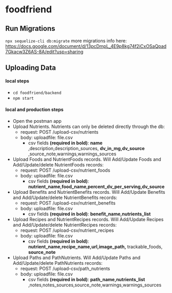 # foodfriend

## Run Migrations
`npx sequelize-cli db:migrate`
more migrations info here: https://docs.google.com/document/d/13pcDmpL_4E9p8kg74f2iCxOSaQpad7Gkacw3Z6AS-8A/edit?usp=sharing

## Uploading Data

#### local steps
- `cd foodfriend/backend`
- `npm start`

#### local and production steps
- Open the postman app
- Upload Nutrients.  Nutrients can only be deleted directly through the db:
  - request: POST /upload-csv/nutrients
  - body: uploadfile: file.csv
    - csv fields **(required in bold)**: **name** ,description,description_sources, **dv_in_mg,dv_source** ,source_note,warnings,warnings_sources
- Upload Foods and NutrientFoods records.  Will Add/Update Foods and Add/Update/delete NutrientFoods records:
  - request: POST /upload-csv/nutrient_foods
  - body: uploadfile: file.csv
    - csv fields **(required in bold)**: **nutrient_name,food_name,percent_dv_per_serving,dv_source**
- Upload Benefits and NutrientBenefits records. Will Add/Update Benefits and Add/Update/delete NutrientBenefits records:
  - request: POST /upload-csv/nutrient_benefits
  - body: uploadfile: file.csv
    - csv fields **(required in bold)**: **benefit_name,nutrients_list**
- Upload Recipes and NutrientRecipes records. Will Add/Update Recipes and Add/Update/delete NutrientRecipes records:
  - request: POST /upload-csv/nutrient_recipes
  - body: uploadfile: file.csv
    - csv fields **(required in bold)**: **nutrient_name,recipe_name,url,image_path,** trackable_foods, **source_note**
- Upload Paths and PathNutrients.  Will Add/Update Paths and Add/Update/delete PathNutrients records:
  - request: POST /upload-csv/path_nutrients
  - body: uploadfile: file.csv
    - csv fields **(required in bold)**: **path_name,nutrients_list** ,notes,notes_sources,source_note,warnings,warnings_sources
